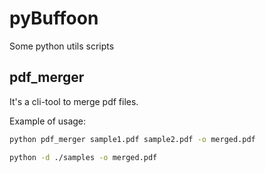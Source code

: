# pyBuffoon
Some python utils scripts

## pdf_merger
It's a cli-tool to merge pdf files. 

Example of usage:
```bash
python pdf_merger sample1.pdf sample2.pdf -o merged.pdf
```
```bash
python -d ./samples -o merged.pdf
```
